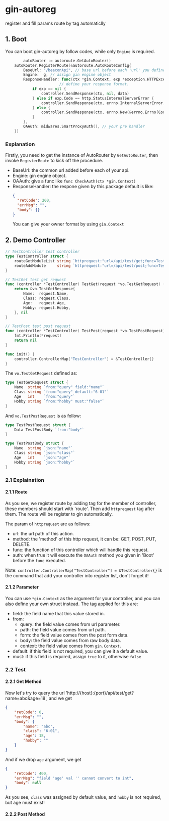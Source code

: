 # gin-autoreg
register and fill params route by tag automaticlly

## 1. Boot
You can boot gin-autoreg by follow codes, while only ```Engine``` is required.
```go
        autoRouter := autoroute.GetAutoRouter()
	autoRouter.RegisterRoute(&autoroute.AutoRouteConfig{
		BaseUrl: "/beaconApi", // base url before each 'url' you defined in controller tag.
		Engine:  g, // assign gin engine object
		ResponseHandler: func(ctx *gin.Context, exp *exception.HTTPException, data interface{}) {
                        // define your response format.
			if exp == nil {
				controller.SendResponse(ctx, nil, data)
			} else if exp.Code == http.StatusInternalServerError {
				controller.SendResponse(ctx, errno.InternalServerError, nil)
			} else {
				controller.SendResponse(ctx, errno.New(&errno.Errno{Code: util.IntToStr(exp.Code), Message: exp.Message}, exp), nil)
			}
		},
		OAAuth: midwares.SmartProxyAuth(), // your pre handler
	})
```

### Explanation
Firstly, you need to get the instance of AutoRouter by ```GetAutoRouter```, then invoke ```RegisterRoute``` to kick off the procedure.
* BaseUrl: the common url added before each of your api.
* Engine: gin engine object.
* OAAuth: give a func like ```func CheckAuth(ctx *gin.Context)```
* ResponseHandler: the respone given by this package default is like:
  ```json
  {
    "retCode": 200,
    "errMsg": "",
    "body": {}
  }
  ```
  You can give your owner format by using ```gin.Context```


## 2. Demo Controller
```go
// TestController test controller
type TestController struct {
	routeGetModuleList string `httprequest:"url=/api/test/get;func=TestGet;method=GET;auth=false"`
	routeAddModule     string `httprequest:"url=/api/test/post;func=TestPost;method=POST;auth=false"`
}

// TestGet test get request
func (controller *TestController) TestGet(request *vo.TestGetRequest) (*vo.TestGetResponse, error) {
	return &vo.TestGetResponse{
		Name:  request.Name,
		Class: request.Class,
		Age:   request.Age,
		Hobby: request.Hobby,
	}, nil
}

// TestPost test post request
func (controller *TestController) TestPost(request *vo.TestPostRequest) error {
	fmt.Println(*request)
	return nil
}

func init() {
	controller.ControllerMap["TestController"] = &TestController{}
}
```

The ```vo.TestGetRequest``` defined as:
```go
type TestGetRequest struct {
	Name  string `from:"query" field:"name"`
	Class string `from:"query" default:"6-01"`
	Age   int    `from:"query"`
	Hobby string `from:"hobby" must:"false"`
}
```

And ```vo.TestPostRequest``` is as follow:
```go
type TestPostRequest struct {
	Data TestPostBody `from:"body"`
}

type TestPostBody struct {
	Name  string `json:"name"`
	Class string `json:"class"`
	Age   int    `json:"age"`
	Hobby string `json:"hobby"`
}
```

### 2.1 Explaination
#### 2.1.1 Route
As you see, we register route by adding tag for the member of controller, these members should start with 'route'. Then add ```httprequest``` tag after them. The route will be register to gin automatically.

The param of ```httprequest``` are as follows:
* url: the url path of this action.
* method: the 'method' of this http request, it can be: GET, POST, PUT, DELETE.
* func: the function of this controller which will handle this request.
* auth: when true it will execute the ```OAAuth``` method you given in 'Boot' before the ```func``` executed.

Note: ```controller.ControllerMap["TestController"] = &TestController{}``` is the command that add your controller into register list, don't forget it!

#### 2.1.2 Parameter
You can use ```*gin.Context``` as the argument for your controller, and you can also define your own struct instead. The tag applied for this are:

* field: the field name that this value stored in.
* from: 
  * query: the field value comes from url parameter.
  * path: the field value comes from url path.
  * form: the field value comes from the post form data.
  * body: the field value comes from raw body data.
  * context: the field value comes from ```gin.Context```.
* default: if this field is not required, you can give it a default value.
* must: if this field is required, assign ```true``` to it, otherwise ```false```


### 2.2 Test
#### 2.2.1 Get Method
Now let's try to query the url 'http://{host}:{port}/api/test/get?name=abc&age=18', and we get
```json
{
    "retCode": 0,
    "errMsg": "",
    "body": {
        "name": "abc",
        "class": "6-01",
        "age": 18,
        "hobby": ""
    }
}
```

And if we drop ```age``` argument, we get
```json
{
    "retCode": 400,
    "errMsg": "field 'age' val '' cannot convert to int",
    "body": null
}
```
As you see, ```class``` was assigned by default value, and ```hobby``` is not required, but age must exist!

#### 2.2.2 Post Method

